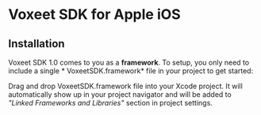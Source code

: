# Voxeet SDK for Apple iOS


## Installation

Voxeet SDK 1.0 comes to you as a **framework**. To setup, you only need to include a single * VoxeetSDK.framework* file in your project to get started:

Drag and drop VoxeetSDK.framework file into your Xcode project. It will automatically show up in your project navigator and will be added to *"Linked Frameworks and Libraries"* section in project settings.


